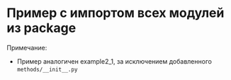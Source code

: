 # Пример с импортом всех модулей из package

Примечание:
- Пример аналогичен example2_1, за исключением добавленного `methods/__init__.py`
